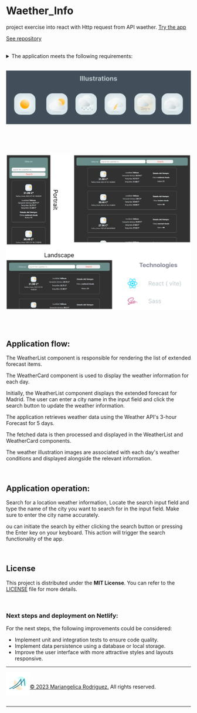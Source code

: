 # Waether_Info
project exercise into react with Http request from API waether. [Try the app](https://)

[See repository](https://github.com/Gromarant/Waether_Info)

<br>

<details><summary>The application meets the following 
requirements:</summary>

<br>
<br>

1. The WeatherList component is rendered, displaying the extended forecast information for the next few days.

2. By default, the forecast for the user location is shown.

3. The WeatherCard component is used to display the weather information for the next few hours of a specific day, including time, temperature, weather conditions, and an accompanying weather illustration.

4. The user can search for a specific city using the form input field and the search button.

5. Upon entering a new city and clicking the button, the information is updated with the data corresponding to the searched city.

6. The WeatherList component is updated to show the extended forecast for the newly searched city.

7. An image illustrating the weather for each day is displayed alongside the weather information.

8. The WeatherList component is updated to show the extended forecast for the newly searched city.

</details>
<br>

![TodoReact Illustrations](/src/assets/Illustrations.png "Weather app React.js and sass")

<br>
<br>
<br>

![TodoReact Illustrations](/src/assets/WeatherCaptures.png "Weather app React.js look and feel")

<br>
<br>

## Application flow:


The WeatherList component is responsible for rendering the list of extended forecast items.

The WeatherCard component is used to display the weather information for each day. 

Initially, the WeatherList component displays the extended forecast for Madrid.
The user can enter a city name in the input field and click the search button to update the weather information.

The application retrieves weather data using the Weather API's 3-hour Forecast for 5 days.

The fetched data is then processed and displayed in the WeatherList and WeatherCard components.

The weather illustration images are associated with each day's weather conditions and displayed alongside the relevant information.

<br>

## Application operation:

Search for a location weather information, Locate the search input field and type the name of the city you want to search for in the input field. Make sure to enter the city name accurately.

ou can initiate the search by either clicking the search button or pressing the Enter key on your keyboard. This action will trigger the search functionality of the app.

<br>

## License

This project is distributed under the **MIT License**. You can refer to the [LICENSE](https://github.com/git/git-scm.com/blob/main/MIT-LICENSE.txt) file for more details.

<br>

### Next steps and deployment on Netlify:

For the next steps, the following improvements could be considered:

- Implement unit and integration tests to ensure code quality. 
- Implement data persistence using a database or local storage.
- Improve the user interface with more attractive styles and layouts responsive.

---
[<img align="left"  height="64" src="./src//assets/logo2023.png">](https://www.gromarant.com/)

<br>

[© 2023 Mariangelica Rodriguez.](https://www.linkedin.com/in/mariangelica-rodr%C3%ADguez-p%C3%A9rez/) All rights reserved.

<br>

---